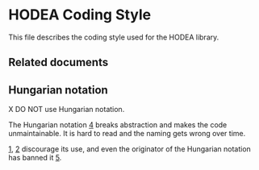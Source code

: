 # HODEA Coding Style

This file describes the coding style used for the HODEA library.

## Related documents

[1]: https://www.kernel.org/doc/html/v4.12/process/coding-style.html
    "Linux Kernel Coding Style"

[2]: http://isocpp.github.io/CppCoreGuidelines/
    "C++ Core Guidlines by Bjarne Stroustrup and Herb Sutter"

[3]: https://wiki.qt.io/Qt_Coding_Style
    "Qt Coding Style"

[4]: https://en.wikipedia.org/wiki/Hungarian_notation
    "Hungarian notation, Wikipedia"

[5]: https://docs.microsoft.com/en-us/dotnet/standard/design-guidelines/general-naming-conventions
    "Microsoft .NET General Naming Convention"

## Hungarian notation

X DO NOT use Hungarian notation.

The Hungarian notation [4] breaks abstraction and makes the code
unmaintainable. It is hard to read and the naming gets wrong over time.

[1], [2] discourage its use, and even the originator of the Hungarian
notation has banned it [5].
